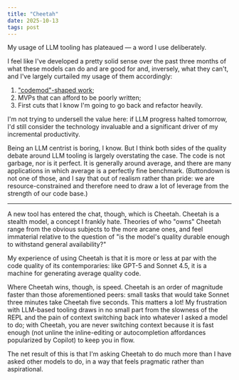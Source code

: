 ```yaml
---
title: "Cheetah"
date: 2025-10-13
tags: post
---
```


My usage of LLM tooling has plateaued — a word I use deliberately. 

I feel like I've developed a pretty solid sense over the past three months of what these models can do and are good for and, inversely, what they can't, and I've largely curtailed my usage of them accordingly:

1. ["codemod"-shaped work](/posts/post/cursor/);
2. MVPs that can afford to be poorly written;
3. First cuts that I know I'm going to go back and refactor heavily.

I'm not trying to undersell the value here: if LLM progress halted tomorrow, I'd still consider the technology invaluable and a significant driver of my incremental productivity.

Being an LLM centrist is boring, I know. But I think both sides of the quality debate around LLM tooling is largely overstating the case. The code is not garbage, nor is it perfect. It is generally around average, and there are many applications in which average is a perfectly fine benchmark. (Buttondown is not one of those, and I say that out of realism rather than pride: we are resource-constrained and therefore need to draw a lot of leverage from the strength of our code base.)

---

A new tool has entered the chat, though, which is Cheetah. Cheetah is a stealth model, a concept I frankly hate. Theories of who "owns" Cheetah range from the obvious subjects to the more arcane ones, and feel immaterial relative to the question of "is the model's quality durable enough to withstand general availability?" 

My experience of using Cheetah is that it is more or less at par with the code quality of its contemporaries: like GPT-5 and Sonnet 4.5, it is a machine for generating average quality code.

Where Cheetah wins, though, is speed. Cheetah is an order of magnitude faster than those aforementioned peers: small tasks that would take Sonnet three minutes take Cheetah five seconds. This matters a lot! My frustration with LLM-based tooling draws in no small part from the slowness of the REPL and the pain of context switching back into whatever I asked a model to do; with Cheetah, you are never switching context because it is fast enough (not unline the inline-editing or autocompletion affordances popularized by Copilot) to keep you in flow.

The net result of this is that I'm asking Cheetah to do much more than I have asked other models to do, in a way that feels pragmatic rather than aspirational.